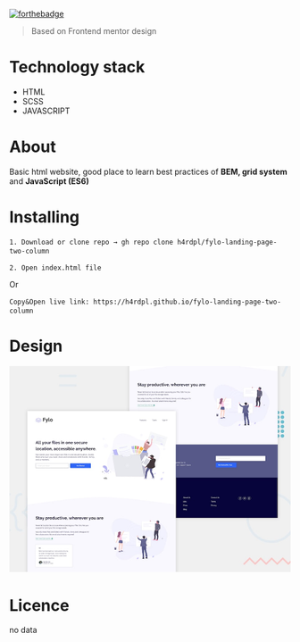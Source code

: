 [![forthebadge](https://forthebadge.com/images/badges/built-with-love.svg)](https://forthebadge.com)

> Based on Frontend mentor design

Technology stack
======

* HTML
* SCSS
* JAVASCRIPT

About
======

Basic html website, good place to learn best practices of <b>BEM, grid system</b> and <b>JavaScript (ES6)</b>

Installing
======

```
1. Download or clone repo → gh repo clone h4rdpl/fylo-landing-page-two-column
```

```
2. Open index.html file
```

Or
```
Copy&Open live link: https://h4rdpl.github.io/fylo-landing-page-two-column
```

Design
======

![design](./design/desktop-preview.jpg)


Licence
======

no data
